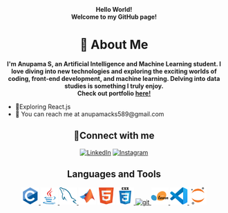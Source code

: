 <div align="center">
<strong>Hello World!<br />
Welcome to my GitHub page!</strong>


# 💫 About Me
**I'm Anupama S, an Artificial Intelligence and Machine Learning student. I love diving into new technologies and exploring the exciting worlds of coding, front-end development, and machine learning. Delving into data studies is something I truly enjoy.**
<br/>
**Check out portfolio [here!](https://portfolio-nu-one-64.vercel.app/)**

<div align="left">
 <ul>
  <li>🌱Exploring React.js </li>
  <li>📧 You can reach me at anupamacks589@gmail.com</li>
 </ul>
 </div>
 
 ## 🤝Connect with me 
 
 [![LinkedIn](https://img.shields.io/badge/LinkedIn-%230077B5.svg?logo=linkedin&logoColor=white)](https://www.linkedin.com/in/anupamashettigar)
 [![Instagram](https://img.shields.io/badge/Instagram-%23E4405F.svg?logo=Instagram&logoColor=white)](https://instagram.com/_anupama4331_)
 
## Languages and Tools
<div>
 <a href="https://www.cprogramming.com/" target="_blank" rel="noreferrer"> <img src="https://raw.githubusercontent.com/devicons/devicon/master/icons/c/c-original.svg" alt="c" width="40" height="40"/> </a>
 <a href="https://www.java.com" target="_blank" rel="noreferrer"> <img src="https://github.com/devicons/devicon/blob/master/icons/java/java-original.svg" alt="java" width="40" height="40"/> </a>
<a href="https://www.mysql.com/" target="_blank" rel="noreferrer"> <img src="https://raw.githubusercontent.com/devicons/devicon/master/icons/mysql/mysql-original.svg" alt="mysql" width="40" height="40"/> </a>
 <a href="https://www.mathworks.com/" target="_blank" rel="noreferrer"><img src="https://github.com/devicons/devicon/blob/master/icons/matlab/matlab-original.svg" alt="matlab" width="40" height="40"/></a>
 <a href="https://www.w3.org/html/" target="_blank" rel="noreferrer"><img src="https://github.com/devicons/devicon/blob/master/icons/html5/html5-original.svg" alt="html5" width="40" height="40"/></a>
 <a href="https://www.w3schools.com/css/" target="_blank" rel="noreferrer"> <img src="https://raw.githubusercontent.com/devicons/devicon/master/icons/css3/css3-original-wordmark.svg" alt="css3" width="40" height="40"/> </a>
 <a href="https://git-scm.com/" target="_blank" rel="noreferrer"> <img src="https://www.vectorlogo.zone/logos/git-scm/git-scm-icon.svg" alt="git" width="40" height="40"/> </a>
 <a href="https://scikit-learn.org/" target="_blank" rel="noreferrer"> <img src="https://github.com/devicons/devicon/blob/master/icons/scikitlearn/scikitlearn-original.svg" alt="scikit-learn" width="40" height="40"/> </a>
<a href="https://code.visualstudio.com/" target="_blank" rel="noreferrer"> <img src="https://github.com/devicons/devicon/blob/master/icons/vscode/vscode-original.svg" alt="vscode" width="40" height="40"/> </a>
<a href="https://jupyter.org/" target="_blank" rel="noreferrer"> <img src="https://github.com/devicons/devicon/blob/master/icons/jupyter/jupyter-original.svg" alt="jupyter" width="40" height="40"/> </a>

 
 
 
</div>
</div>






